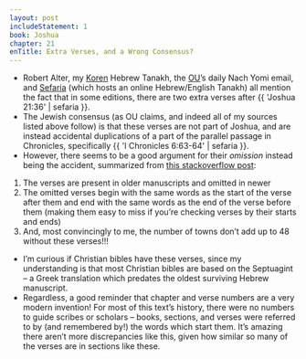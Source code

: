 ```yaml
---
layout: post
includeStatement: 1
book: Joshua
chapter: 21
enTitle: Extra Verses, and a Wrong Consensus?
---
```


- Robert Alter, my [Koren](https://korenpub.com/) Hebrew Tanakh, the [OU](https://outorah.org/p/183910/)’s daily Nach Yomi email, and [Sefaria](https://www.sefaria.org/texts) (which hosts an online Hebrew/English Tanakh) all mention the fact that in some editions, there are two extra verses after {{ 'Joshua 21:36' | sefaria }}.
- The Jewish consensus (as OU claims, and indeed all of my sources listed above follow) is that these verses are not part of Joshua, and are instead accidental duplications of a part of the parallel passage in Chronicles, specifically {{ 'I Chronicles 6:63-64' | sefaria }}.
- However, there seems to be a good argument for their *omission* instead being the accident, summarized from [this stackoverflow post](https://hermeneutics.stackexchange.com/a/26222):
<!--more-->
  1. The verses are present in older manuscripts and omitted in newer
  2. The omitted verses begin with the same words as the start of the verse after them and end with the same words as the end of the verse before them (making them easy to miss if you’re checking verses by their starts and ends)
  3. And, most convincingly to me, the number of towns don’t add up to 48 without these verses!!!
- I’m curious if Christian bibles have these verses, since my understanding is that most Christian bibles are based on the Septuagint – a Greek translation which predates the oldest surviving Hebrew manuscript.
- Regardless, a good reminder that chapter and verse numbers are a very modern invention! For most of this text’s history, there were no numbers to guide scribes or scholars – books, sections, and verses were referred to by (and remembered by!) the words which start them. It’s amazing there aren’t more discrepancies like this, given how similar so many of the verses are in sections like these.

